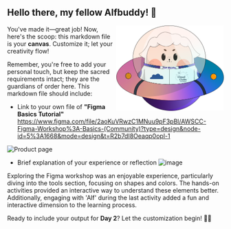 ## Hello there, my fellow Alfbuddy! 💖

<img align="right" width="250px" src="../../assets/alf/alf-ufo.png">

You've made it—great job! Now, here's the scoop: this markdown file is your **canvas**. Customize it; let your creativity flow!

Remember, you're free to add your personal touch, but keep the sacred requirements intact; they are the guardians of order here. This markdown file should include:
- Link to your own file of **"Figma Basics Tutorial"**
https://www.figma.com/file/2aoKuVRwzC1MNuu9pF3pBl/AWSCC-Figma-Workshop%3A-Basics-(Community)?type=design&node-id=5%3A1668&mode=design&t=R2b7dI8Oeaqp0opl-1

![Product page](https://github.com/grcllm/AWSCC-CodeQuest-UI-UX/assets/150143754/59c6a5a6-86b3-4f21-9ac9-e7b5c6a2d784)

- Brief explanation of your experience or reflection
![image](https://github.com/grcllm/AWSCC-CodeQuest-UI-UX/assets/150143754/0e1daca9-f839-4627-80bc-9b593845d996)

Exploring the Figma workshop was an enjoyable experience, particularly diving into the tools section, focusing on shapes and colors. The hands-on activities provided an interactive way to understand these elements better. Additionally, engaging with 'Alf' during the last activity added a fun and interactive dimension to the learning process.

Ready to include your output for **Day 2**? Let the customization begin! 🚀✨

<!-- You may now delete and modify the content of this file -->
